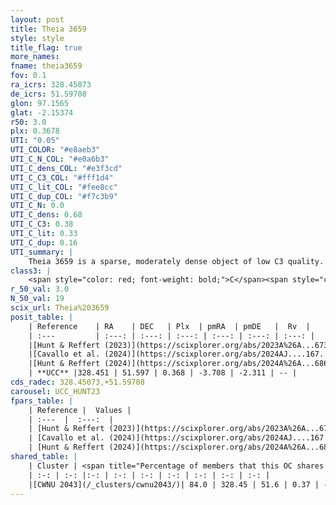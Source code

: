 ```yaml
---
layout: post
title: Theia 3659
style: style
title_flag: true
more_names: 
fname: theia3659
fov: 0.1
ra_icrs: 328.45073
de_icrs: 51.59708
glon: 97.1565
glat: -2.15374
r50: 3.0
plx: 0.3678
UTI: "0.05"
UTI_COLOR: "#e8aeb3"
UTI_C_N_COL: "#e0a6b3"
UTI_C_dens_COL: "#e3f3cd"
UTI_C_C3_COL: "#fff1d4"
UTI_C_lit_COL: "#fee8cc"
UTI_C_dup_COL: "#f7c3b9"
UTI_C_N: 0.0
UTI_C_dens: 0.68
UTI_C_C3: 0.38
UTI_C_lit: 0.33
UTI_C_dup: 0.16
UTI_summary: |
    Theia 3659 is a sparse, moderately dense object of low C3 quality. It was recently reported in the literature.<br><br><span style="color: #99180f; font-weight: bold;">Warning: </span>This is likely a duplicate object, which shares a large percentage of members with at least one previously reported entry.<br><br><span style="color: #99180f; font-weight: bold;">Warning: </span>contains less than 25 stars with <i>P>0.5</i> estimated.
class3: |
    <span style="color: red; font-weight: bold;">C</span><span style="color: #FFC300; font-weight: bold;">B</span>
r_50_val: 3.0
N_50_val: 19
scix_url: Theia%203659
posit_table: |
    | Reference    | RA    | DEC   | Plx  | pmRA  | pmDE   |  Rv  |
    | :---         | :---: | :---: | :---: | :---: | :---: | :---: |
    |[Hunt & Reffert (2023)](https://scixplorer.org/abs/2023A%26A...673A.114H) | 328.449 | 51.611 | 0.367 | -3.734 | -2.346 | -- |
    |[Cavallo et al. (2024)](https://scixplorer.org/abs/2024AJ....167...12C) | 328.515 | 51.609 | 0.365 | -- | -- | -- |
    |[Hunt & Reffert (2024)](https://scixplorer.org/abs/2024A%26A...686A..42H) | 328.449 | 51.611 | 0.367 | -3.734 | -2.346 | -- |
    | **UCC** |328.451 | 51.597 | 0.368 | -3.708 | -2.311 | -- | 
cds_radec: 328.45073,+51.59708
carousel: UCC_HUNT23
fpars_table: |
    | Reference |  Values |
    | :---  |  :---:  |
    | [Hunt & Reffert (2023)](https://scixplorer.org/abs/2023A%26A...673A.114H) | `AV50=1.52, diffAV50=0.838, MOD50=12.005, logAge50=8.043` |
    | [Cavallo et al. (2024)](https://scixplorer.org/abs/2024AJ....167...12C) | `AV50=1.46, dMod50=12.12, logAge50=7.83, [Fe/H]50=0.29` |
    | [Hunt & Reffert (2024)](https://scixplorer.org/abs/2024A%26A...686A..42H) | `MassJ=115.935` |
shared_table: |
    | Cluster | <span title="Percentage of members that this OC shares with the ones listed">%</span>   | RA   | DEC   | Plx   | pmRA  | pmDE  | Rv | UTI |
    | :-: | :-: |:-: | :-: | :-: | :-: | :-: | :-: | :-: |
    |[CWNU 2043](/_clusters/cwnu2043/)| 84.0 | 328.45 | 51.6 | 0.37 | -3.71 | -2.33 | -- |0.22 |
---
```

